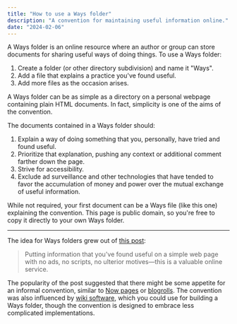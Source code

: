 ```yaml
---
title: "How to use a Ways folder"
description: "A convention for maintaining useful information online."
date: "2024-02-06"
---
```


A Ways folder is an online resource where an author or group can store documents for sharing useful ways of doing things. To use a Ways folder:

1. Create a folder (or other directory subdivision) and name it "Ways".
2. Add a file that explains a practice you've found useful.
3. Add more files as the occasion arises.

A Ways folder can be as simple as a directory on a personal webpage containing plain HTML documents. In fact, simplicity is one of the aims of the convention.

The documents contained in a Ways folder should:

1. Explain a way of doing something that you, personally, have tried and found useful.
2. Prioritize that explanation, pushing any context or additional comment farther down the page.
3. Strive for accessibility.
4. Exclude ad surveillance and other technologies that have tended to favor the accumulation of money and power over the mutual exchange of useful information.

While not required, your first document can be a Ways file (like this one) explaining the convention. This page is public domain, so you're free to copy it directly to your own Ways folder.

---

The idea for Ways folders grew out of [this post](https://merveilles.town/@lrhodes/111845863322265076):

> Putting information that you've found useful on a simple web page with no ads, no scripts, no ulterior motives—this is a valuable online service.

The popularity of the post suggested that there might be some appetite for an informal convention, similar to [Now pages](https://nownownow.com/about) or [blogrolls](https://blogroll.org/what-are-blogrolls/). The convention was also influenced by [wiki software](https://en.wikipedia.org/wiki/Wiki), which you could use for building a Ways folder, though the convention is designed to embrace less complicated implementations.
